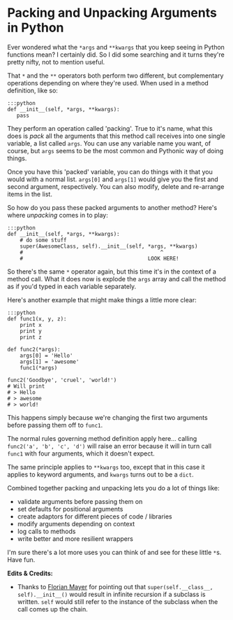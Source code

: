 <!--
~~~
title: Packing and Unpacking Arguments in Python
slug: /packing-and-unpacking-arguments-in-python
date: 2011-12-06
publish: yes
tags: [python]
~~~
-->

# Packing and Unpacking Arguments in Python

Ever wondered what the `*args` and `**kwargs` that you keep seeing in Python functions mean? I certainly did. So I did some searching and it turns they're pretty nifty, not to mention useful. 

That `*` and the `**` operators both perform two different, but complementary operations depending on where they're used. When used in a method definition, like so:

	:::python
	def __init__(self, *args, **kwargs):
       pass

They perform an operation called 'packing'. True to it's name, what this does is *pack* all the arguments that this method call receives into one single variable, a list called `args`. You can use any variable name you want, of course, but `args` seems to be the most common and Pythonic way of doing things. 

Once you have this 'packed' variable, you can do things with it that you would with a normal list. `args[0]` and `args[1]` would give you the first and second argument, respectively. You can also modify,  delete and re-arrange items in the list. 

So how do you pass these packed arguments to another method? Here's where *unpacking* comes in to play:

    :::python
    def __init__(self, *args, **kwargs):
        # do some stuff
        super(AwesomeClass, self).__init__(self, *args, **kwargs)
        #                                            ^
        #                                        LOOK HERE!

So there's the same `*` operator again, but this time it's in the context of a method call. What it does now is explode the `args` array and call the method as if you'd typed in each variable separately. 

Here's another example that might make things a little more clear:

    :::python
    def func1(x, y, z):
        print x
        print y 
        print z  				
    
    def func2(*args):
        args[0] = 'Hello'
        args[1] = 'awesome'
        func1(*args)
    
    func2('Goodbye', 'cruel', 'world!')    
    # Will print
    # > Hello
    # > awesome
    # > world!

This happens simply because we're changing the first two arguments before passing them off to `func1`. 

The normal rules governing method definition apply here… calling `func2('a', 'b', 'c', 'd')` will raise an error because it will in turn call `func1` with four arguments, which it doesn't expect.  

The same principle applies to `**kwargs` too, except that in this case it applies to keyword arguments, and `kwargs` turns out to be a `dict`. 

Combined together packing and unpacking lets you do a lot of things like:

* validate arguments before passing them on 
* set defaults for positional arguments
* create adaptors for different pieces of code / libraries
* modify arguments depending on context
* log calls to methods
* write better and more resilient wrappers 

I'm sure there's a lot more uses you can think of and see for these little `*`s. Have fun. 

**Edits & Credits:**

* Thanks to [Florian Mayer](http://twitter.com/#!/segfaulthunter) for pointing out that `super(self.__class__, self).__init__()` would result in infinite recursion if a subclass is written. `self` would still refer to the instance of the subclass when the call comes up the chain.